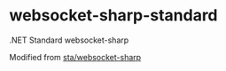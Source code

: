 # websocket-sharp-standard

.NET Standard websocket-sharp

Modified from [sta/websocket-sharp](https://github.com/sta/websocket-sharp)
